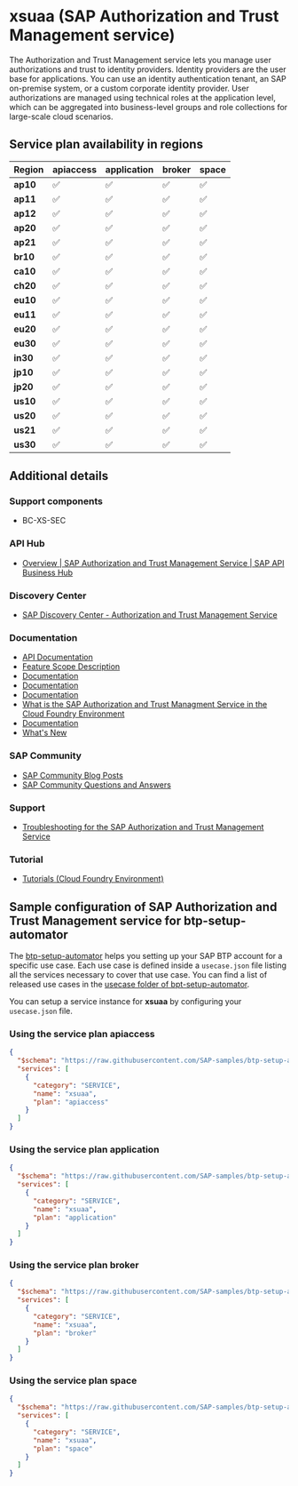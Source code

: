 # xsuaa (SAP Authorization and Trust Management service)

The Authorization and Trust Management service lets you manage user authorizations and trust to identity providers. Identity providers are the user base for applications. You can use an identity authentication tenant, an SAP on-premise system, or a custom corporate identity provider. User authorizations are managed using technical roles at the application level, which can be aggregated into business-level groups and role collections for large-scale cloud scenarios.

## Service plan availability in regions

| Region | apiaccess | application | broker | space |
|--------|-----------|-------------|--------|-------|
|  **ap10** | ✅ | ✅ | ✅ | ✅ |
|  **ap11** | ✅ | ✅ | ✅ | ✅ |
|  **ap12** | ✅ | ✅ | ✅ | ✅ |
|  **ap20** | ✅ | ✅ | ✅ | ✅ |
|  **ap21** | ✅ | ✅ | ✅ | ✅ |
|  **br10** | ✅ | ✅ | ✅ | ✅ |
|  **ca10** | ✅ | ✅ | ✅ | ✅ |
|  **ch20** | ✅ | ✅ | ✅ | ✅ |
|  **eu10** | ✅ | ✅ | ✅ | ✅ |
|  **eu11** | ✅ | ✅ | ✅ | ✅ |
|  **eu20** | ✅ | ✅ | ✅ | ✅ |
|  **eu30** | ✅ | ✅ | ✅ | ✅ |
|  **in30** | ✅ | ✅ | ✅ | ✅ |
|  **jp10** | ✅ | ✅ | ✅ | ✅ |
|  **jp20** | ✅ | ✅ | ✅ | ✅ |
|  **us10** | ✅ | ✅ | ✅ | ✅ |
|  **us20** | ✅ | ✅ | ✅ | ✅ |
|  **us21** | ✅ | ✅ | ✅ | ✅ |
|  **us30** | ✅ | ✅ | ✅ | ✅ |

## Additional details

### Support components

- BC-XS-SEC

### API Hub

- [Overview | SAP Authorization and Trust Management Service | SAP API Business Hub](https://api.sap.com/package/authtrustmgmnt/overview)

### Discovery Center

- [SAP Discovery Center - Authorization and Trust Management Service](https://discovery-center.cloud.sap/serviceCatalog/authorization-and-trust-management-service)

### Documentation

- [API Documentation](https://api.sap.com/package/authtrustmgmnt/rest)
- [Feature Scope Description](https://help.sap.com/doc/9ee30e4e471041ec9437c5a6866554ce/)
- [Documentation](https://help.sap.com/docs/BTP/65de2977205c403bbc107264b8eccf4b/6d3ef5260f4a4232ad43542ab1441694.html)
- [Documentation](https://help.sap.com/docs/BTP/65de2977205c403bbc107264b8eccf4b/d203e2d41df1455d8fdc2334844a60d4.html)
- [Documentation](https://help.sap.com/docs/CP_AUTHORIZ_TRUST_MNG)
- [What is the SAP Authorization and Trust Managment Service in the Cloud Foundry Environment](https://help.sap.com/docs/BTP/65de2977205c403bbc107264b8eccf4b/6373bb7a96114d619bfdfdc6f505d1b9.html)
- [Documentation](https://help.sap.com/docs/BTP/65de2977205c403bbc107264b8eccf4b/dbea343ebe184c26b6067daaabaa9ac6.html)
- [What's New](https://help.sap.com/whats-new/cf0cb2cb149647329b5d02aa96303f56?Component=Authorization%20and%20Trust%20Management%20Service)

### SAP Community

- [SAP Community Blog Posts](https://community.sap.com/search/?ct=blog&q=SAP%20Authorization%20and%20Trust%20Management%20service)
- [SAP Community Questions and Answers](https://community.sap.com/search/?ct=qa&q=SAP%20Authorization%20and%20Trust%20Management%20service)

### Support

- [Troubleshooting for the SAP Authorization and Trust Management Service](https://ga.support.sap.com/dtp/viewer/index.html#/tree/2212/actions/28290)

### Tutorial

- [Tutorials (Cloud Foundry Environment)](https://help.sap.com/docs/BTP/65de2977205c403bbc107264b8eccf4b/902ae800c1d04c7388e407b7815e5cc8.html)

## Sample configuration of **SAP Authorization and Trust Management service** for btp-setup-automator

The [btp-setup-automator](https://github.com/SAP-samples/btp-setup-automator) helps you setting up your SAP BTP account for a specific use case. Each use case is defined inside a `usecase.json` file listing all the services necessary to cover that use case. You can find a list of released use cases in the [usecase folder of bpt-setup-automator](https://github.com/SAP-samples/btp-setup-automator/tree/main/usecases).

You can setup a service instance for **xsuaa** by configuring your `usecase.json` file.

### Using the service plan **apiaccess**

```json
{
  "$schema": "https://raw.githubusercontent.com/SAP-samples/btp-setup-automator/main/libs/btpsa-usecase.json",
  "services": [
    {
      "category": "SERVICE",
      "name": "xsuaa",
      "plan": "apiaccess"
    }
  ]
}
```

### Using the service plan **application**

```json
{
  "$schema": "https://raw.githubusercontent.com/SAP-samples/btp-setup-automator/main/libs/btpsa-usecase.json",
  "services": [
    {
      "category": "SERVICE",
      "name": "xsuaa",
      "plan": "application"
    }
  ]
}
```

### Using the service plan **broker**

```json
{
  "$schema": "https://raw.githubusercontent.com/SAP-samples/btp-setup-automator/main/libs/btpsa-usecase.json",
  "services": [
    {
      "category": "SERVICE",
      "name": "xsuaa",
      "plan": "broker"
    }
  ]
}
```

### Using the service plan **space**

```json
{
  "$schema": "https://raw.githubusercontent.com/SAP-samples/btp-setup-automator/main/libs/btpsa-usecase.json",
  "services": [
    {
      "category": "SERVICE",
      "name": "xsuaa",
      "plan": "space"
    }
  ]
}
```

